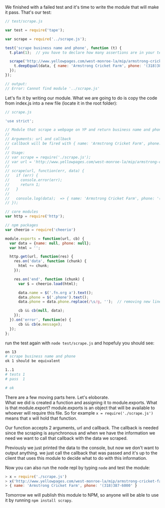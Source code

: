 We finished with a failed test and it's time to write the module that will make it pass. That's our test:

```js
// test/scrape.js

var test = require('tape');

var scrape = require('../scrape.js');

test('scrape business name and phone', function (t) {
  t.plan(1);  // you have to declare how many assertions are in your test

  scrape('http://www.yellowpages.com/west-monroe-la/mip/armstrong-cricket-farm-5032804?lid=5032804', function(err, data){
    t.deepEqual(data, { name: 'Armstrong Cricket Farm', phone: '(318)387-6000' });
  });
});

// output:
// Error: Cannot find module '../scrape.js'
```

Let's fix it by writing our module. What we are going to do is copy the code from index.js into a new file (locate it in the root folder):

```js
// scrape.js

'use strict';

// Module that scrape a webpage on YP and return business name and phone
//
// Arguments: url and callback
// callback will be fired with { name: 'Armstrong Cricket Farm', phone: '(318) 387-6000' }
//
// Usage:
// var scrape = require('./scrape.js');
// var url = 'http://www.yellowpages.com/west-monroe-la/mip/armstrong-cricket-farm-5032804?lid=5032804'
// 
// scrape(url, function(err, data) {
//   if (err) {
//     console.error(err);
//     return 1;
//   }
// 
//   console.log(data);  => { name: 'Armstrong Cricket Farm', phone: '(318)387-6000' }
// });

// core modules
var http = require('http');

// npm packages
var cheerio = require('cheerio')

module.exports = function(url, cb) {
  var data = {name: null, phone: null};
  var html = '';

  http.get(url, function(res) {
    res.on('data', function (chunk) {
      html += chunk;
    });

    res.on('end', function (chunk) {
      var $ = cheerio.load(html);

      data.name = $('.fn.org a').text();
      data.phone = $('.phone').text();
      data.phone = data.phone.replace(/\s/g, '');  // removing new lines

      cb && cb(null, data);
    });
  }).on('error', function(e) {
      cb && cb(e.message);
  });
};
```

run the test again with `node test/scrape.js` and hopefuly you should see:

```bash
on 13
# scrape business name and phone
ok 1 should be equivalent

1..1
# tests 1
# pass  1

# ok
```

There are a few moving parts here. Let's eloborate.  
What we did is created a function and assigning it to module.exports.
What is that module.export? module.exports is an object that will be available to whoever will require this file. So for example `x = require('./scrape.js')` means that x will hold that function.

Our function accepts 2 arguments, url and callback. The callback is needed since the scraping is asynchronous and when we have the information we need we want to call that callback with the data we scraped.

Previously we just printed the data to the console, but now we don't want to output anything. we just call the callback that was passed and it's up to the client that uses this module to decide what to do with this information.

Now you can also run the node repl by typing `node` and test the module:

```js
> x = require('./scrape.js')
> x('http://www.yellowpages.com/west-monroe-la/mip/armstrong-cricket-farm-5032804?lid=5032804', function(err, data){console.log(data)})
> { name: 'Armstrong Cricket Farm', phone: '(318)387-6000' }
```

Tomorrow we will publish this module to NPM, so anyone will be able to use it by running `npm install scrapy`.